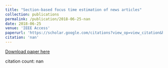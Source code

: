 ```yaml
---
title: "Section-based focus time estimation of news articles"
collection: publications
permalink: /publication/2018-06-25-nan
date: 2018-06-25
venue: 'IEEE Access'
paperurl: 'https://scholar.google.com/citations?view_op=view_citation&hl=en&user=CCckbEUAAAAJ&cstart=20&pagesize=80&citation_for_view=CCckbEUAAAAJ:_xSYboBqXhAC'
citation: 'nan'
---
```

[Download paper here](https://scholar.google.com/citations?view_op=view_citation&hl=en&user=CCckbEUAAAAJ&cstart=20&pagesize=80&citation_for_view=CCckbEUAAAAJ:_xSYboBqXhAC)

citation count: nan